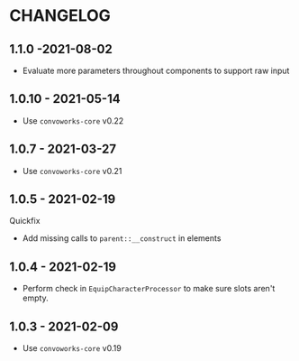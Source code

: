 # CHANGELOG

## 1.1.0 -2021-08-02

* Evaluate more parameters throughout components to support raw input

## 1.0.10 - 2021-05-14

* Use `convoworks-core` v0.22

## 1.0.7 - 2021-03-27

* Use `convoworks-core` v0.21

## 1.0.5 - 2021-02-19

Quickfix

* Add missing calls to `parent::__construct` in elements

## 1.0.4 - 2021-02-19

* Perform check in `EquipCharacterProcessor` to make sure slots aren't empty.

## 1.0.3 - 2021-02-09

* Use `convoworks-core` v0.19

